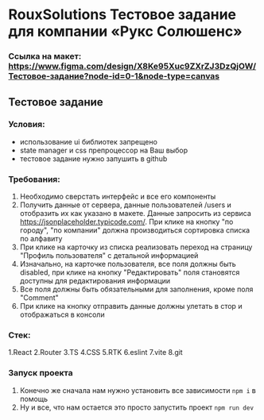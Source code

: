 # RouxSolutions Тестовое задание для компании «Рукс Солюшенс»

### Ссылка на макет: https://www.figma.com/design/X8Ke95Xuc9ZXrZJ3DzQjOW/Тестовое-задание?node-id=0-1&node-type=canvas

## Тестовое задание

### Условия: 

- использование ui библиотек запрещено
- state manager и css препроцессор на Ваш выбор
- тестовое задание нужно запушить в github 

### Требования:

1. Необходимо сверстать интерфейс и все его компоненты
2. Получить данные от сервера, данные пользователей /users и отобразить их как указано в макете. Данные запросить из сервиса https://jsonplaceholder.typicode.com/. При клике на кнопку "по городу", "по компании" должна производиться сортировка списка по алфавиту 
3. При клике на карточку из списка реализовать переход на страницу "Профиль пользователя" с детальной информацией
4. Изначально, на карточке пользователя, все поля должны быть disabled, при клике на кнопку "Редактировать" поля становятся доступны для редактирования информации 
5. Все поля должны быть обязательными для заполнения, кроме поля "Comment"
6. При клике на кнопку отправить данные должны улетать в стор и отображаться в консоли

### Стек:

1.React 
2.Router 3.TS
4.CSS
5.RTK
6.eslint
7.vite
8.git

### Запуск проекта

1. Конечно же сначала нам нужно установить все зависимости `npm i` в помощь
2. Ну и все, что нам остается это просто запустить проект `npm run dev`
